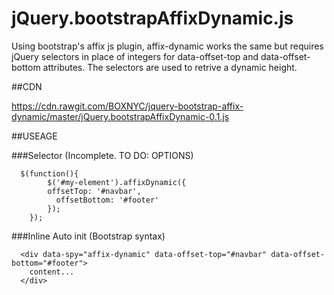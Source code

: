 # jQuery.bootstrapAffixDynamic.js
Using bootstrap's affix js plugin, affix-dynamic works the same but requires jQuery selectors in place of integers for data-offset-top and data-offset-bottom attributes. The selectors are used to retrive a dynamic height.


##CDN

https://cdn.rawgit.com/BOXNYC/jquery-bootstrap-affix-dynamic/master/jQuery.bootstrapAffixDynamic-0.1.js


##USEAGE

###Selector (Incomplete. TO DO: OPTIONS)
```
  $(function(){
		$('#my-element').affixDynamic({
	    offsetTop: '#navbar',
		  offsetBottom: '#footer'
		});
	});
```
###Inline Auto init (Bootstrap syntax)
```
  <div data-spy="affix-dynamic" data-offset-top="#navbar" data-offset-bottom="#footer">
    content...
  </div>
```
